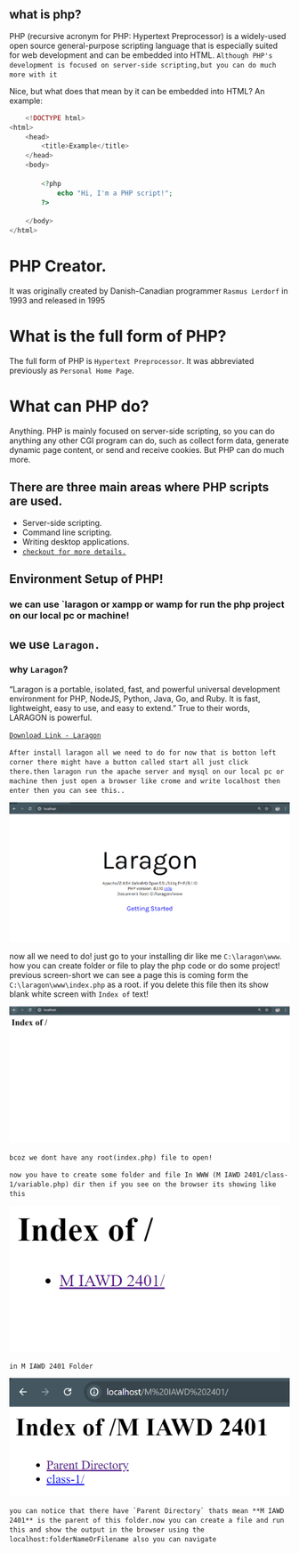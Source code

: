 ## what is php?

 PHP (recursive acronym for PHP: Hypertext Preprocessor) is a widely-used open source general-purpose scripting language that is especially suited for web development and can be embedded into HTML. `Although PHP's development is focused on server-side scripting,but you can do much more with it`

Nice, but what does that mean by it can be embedded into HTML? An example:

```php
    <!DOCTYPE html>
<html>
    <head>
        <title>Example</title>
    </head>
    <body>

        <?php
            echo "Hi, I'm a PHP script!";
        ?>

    </body>
</html>

```

# PHP Creator.

 It was originally created by Danish-Canadian programmer `Rasmus Lerdorf` in 1993 and released in 1995


# What is the full form of PHP?

The full form of PHP is `Hypertext Preprocessor`. It was abbreviated previously as `Personal Home Page`.

# What can PHP do?

Anything. PHP is mainly focused on server-side scripting, so you can do anything any other CGI program can do, such as collect form data, generate dynamic page content, or send and receive cookies. But PHP can do much more.

## There are three main areas where PHP scripts are used.

- Server-side scripting.
- Command line scripting.
- Writing desktop applications.
- [`checkout for more details.`](https://www.php.net/manual/en/intro-whatcando.php)

## Environment Setup of PHP!

### we can use `laragon or xampp or wamp for run the php project on our local pc or machine!

## we use `Laragon.`

### why `Laragon`?

 “Laragon is a portable, isolated, fast, and powerful universal development environment for PHP, NodeJS, Python, Java, Go, and Ruby. It is fast, lightweight, easy to use, and easy to extend.” True to their words, LARAGON is powerful.

[`Download Link - Laragon`](https://laragon.org/download/)

`After install laragon all we need to do for now that is botton left corner there might have a button called start all just click there.then laragon run the apache server and mysql on our local pc or machine then just open a browser like crome and write localhost then enter then you can see this..`

![index.php](./ss-images/index.php.png)



 now all we need to do! just go to your installing dir like me `C:\laragon\www`. how you can create folder or file to play the php code or do some project! previous screen-short we can see a page this is coming form the `C:\laragon\www\index.php` as a root. if you delete this file then its show blank white screen with `Index of` text!

![black-screen](./ss-images/deleteindex.php.png)

`bcoz we dont have any root(index.php) file to open!`

`now you have to create some folder and file In WWW (M IAWD 2401/class-1/variable.php) dir then if you see on the browser its showing like this`


![folder-create?](./ss-images/newFolderCreateinwww.png)

`in M IAWD 2401 Folder`

![folder-create?](./ss-images/inmiawdfolder.png)

```you can notice that there have `Parent Directory` thats mean **M IAWD 2401** is the parent of this folder.now you can create a file and run this and show the output in the browser using the localhost:folderNameOrFilename also you can navigate```